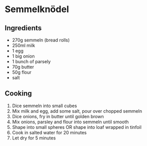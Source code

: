 # Semmelknödel

## Ingredients

- 270g semmeln (bread rolls)
- 250ml milk
- 1 egg
- 1 big onion
- 1 bunch of parsely
- 70g butter
- 50g flour
- salt

## Cooking

1. Dice semmeln into small cubes
2. Mix milk and egg, add some salt, pour over chopped semmeln
3. Dice onions, fry in butter until golden brown
4. Mix onions, parsley and flour into semmeln until smooth
5. Shape into small spheres OR shape into loaf wrapped in tinfoil
6. Cook in salted water for 20 minutes
7. Let dry for 5 minutes
